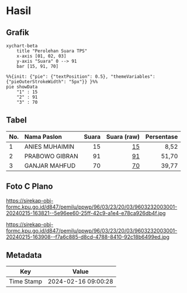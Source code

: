 # Hasil

## Grafik

```mermaid
xychart-beta
    title "Perolehan Suara TPS"
    x-axis [01, 02, 03]
    y-axis "Suara" 0 --> 91
    bar [15, 91, 70]
```

```mermaid
%%{init: {"pie": {"textPosition": 0.5}, "themeVariables": {"pieOuterStrokeWidth": "5px"}} }%%
pie showData
    "1" : 15
    "2" : 91
    "3" : 70
```

## Tabel

| No. | Nama Paslon    | Suara | Suara (raw) | Persentase |
|:--- |:-------------- | -----:| -----------:| ----------:|
| 1   | ANIES MUHAIMIN | 15    | [15][p-1]   | 8,52       |
| 2   | PRABOWO GIBRAN | 91    | [91][p-2]   | 51,70      |
| 3   | GANJAR MAHFUD  | 70    | [70][p-3]   | 39,77      |


[p-1]: https://github.com/gigit-pemilu/pemilu-2024-96-papua-barat-daya/blob/main/pilpres/hitung-suara/sub/96-papua-barat-daya/sub/03-raja-ampat/sub/23-supnin/sub/2003-duber/sub/001-tps/sub/paslon-1.txt
[p-2]: https://github.com/gigit-pemilu/pemilu-2024-96-papua-barat-daya/blob/main/pilpres/hitung-suara/sub/96-papua-barat-daya/sub/03-raja-ampat/sub/23-supnin/sub/2003-duber/sub/001-tps/sub/paslon-2.txt
[p-3]: https://github.com/gigit-pemilu/pemilu-2024-96-papua-barat-daya/blob/main/pilpres/hitung-suara/sub/96-papua-barat-daya/sub/03-raja-ampat/sub/23-supnin/sub/2003-duber/sub/001-tps/sub/paslon-3.txt

## Foto C Plano

https://sirekap-obj-formc.kpu.go.id/d847/pemilu/ppwp/96/03/23/20/03/9603232003001-20240215-163821--5e96ee60-25ff-42c9-a1e4-e78ca926db4f.jpg

https://sirekap-obj-formc.kpu.go.id/d847/pemilu/ppwp/96/03/23/20/03/9603232003001-20240215-163908--f7a6c885-d8cd-4788-8410-92c18b6499ed.jpg


## Metadata

| Key        | Value               |
| ---------- | ------------------- |
| Time Stamp | 2024-02-16 09:00:28 |



